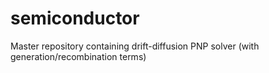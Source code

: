 # semiconductor
Master repository containing drift-diffusion PNP solver (with generation/recombination terms)
